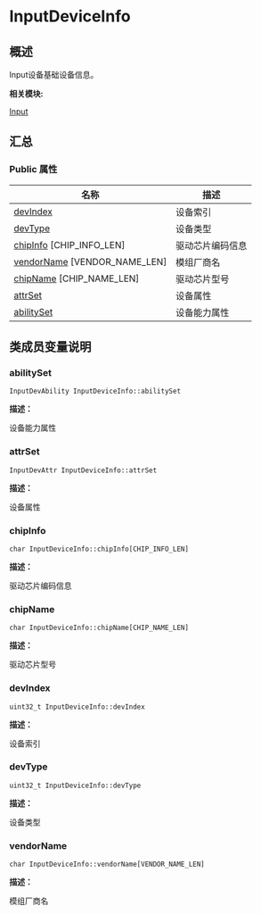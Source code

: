 # InputDeviceInfo


## **概述**

Input设备基础设备信息。

**相关模块:**

[Input](input.md)


## **汇总**


### Public 属性

  | 名称 | 描述 | 
| -------- | -------- |
| [devIndex](#devindex) | 设备索引 | 
| [devType](#devtype) | 设备类型 | 
| [chipInfo](#chipinfo)&nbsp;[CHIP_INFO_LEN] | 驱动芯片编码信息 | 
| [vendorName](#vendorname)&nbsp;[VENDOR_NAME_LEN] | 模组厂商名 | 
| [chipName](#chipname)&nbsp;[CHIP_NAME_LEN] | 驱动芯片型号 | 
| [attrSet](#attrset) | 设备属性 | 
| [abilitySet](#abilityset) | 设备能力属性 | 


## **类成员变量说明**


### abilitySet

  
```
InputDevAbility InputDeviceInfo::abilitySet
```

**描述：**

设备能力属性


### attrSet

  
```
InputDevAttr InputDeviceInfo::attrSet
```

**描述：**

设备属性


### chipInfo

  
```
char InputDeviceInfo::chipInfo[CHIP_INFO_LEN]
```

**描述：**

驱动芯片编码信息


### chipName

  
```
char InputDeviceInfo::chipName[CHIP_NAME_LEN]
```

**描述：**

驱动芯片型号


### devIndex

  
```
uint32_t InputDeviceInfo::devIndex
```

**描述：**

设备索引


### devType

  
```
uint32_t InputDeviceInfo::devType
```

**描述：**

设备类型


### vendorName

  
```
char InputDeviceInfo::vendorName[VENDOR_NAME_LEN]
```

**描述：**

模组厂商名

